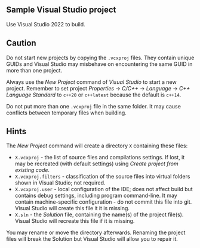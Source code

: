 ## Sample Visual Studio project

Use Visual Studio 2022 to build.

## Caution

Do not start new projects by copying the `.vcxproj` files. They contain unique GUIDs and Visual Studio may misbehave on encountering the same GUID in more than one project.

Always use the *New Project* command of *Visual Studio* to start a new project. Remember to set project *Properties* -> *C/C++* -> *Language* -> *C++ Language Standard* to `c++20` or `c++latest` because the default is `c++14`.

Do not put more than one `.vcxproj` file in the same folder. It may cause conflicts between temporary files when building.

## Hints

The *New Project* command will create a directory `X` containing these files:
- `X.vcxproj` - the list of source files and compilations settings. If lost, it may be recreated (with default settings) using *Create project from existing code*.
- `X.vcxproj.filters` - classification of the source files into virtual folders shown in Visual Studio; not required.
- `X.vcxproj.user` - local configuration of the IDE; does not affect build but contains debug settings, including program command-line. It may contain machine-specific configuration - do not commit this file into git. Visual Studio will create this file it it is missing.
- `X.sln` - the *Solution* file, containing the name(s) of the project file(s). Visual Studio will recreate this file if it is missing.

You may rename or move the directory afterwards. Renaming the project files will break the Solution but Visual Studio will allow you to repair it. 